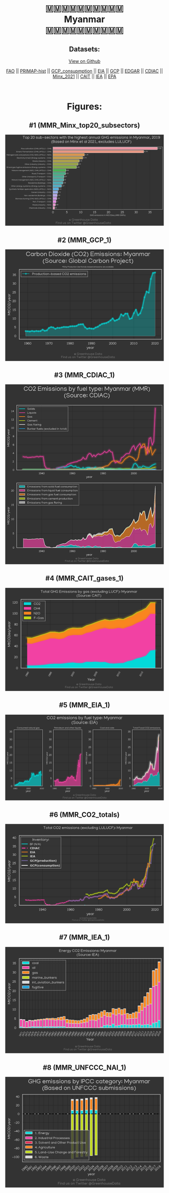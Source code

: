 
<center>
<h1 align="center">
🇲🇲🇲🇲🇲🇲🇲🇲🇲🇲
<br>
Myanmar
<br>
🇲🇲🇲🇲🇲🇲🇲🇲🇲🇲
</h1>
<h2>Datasets:</h2>
<p><a href="https://github.com/dquintani/GreenhouseData/tree/master/country_data/MMR_Myanmar/data">View on Github</a>
<br></p><p><a href="data/MMR_FAO.csv">FAO</a> || <a href="data/MMR_PRIMAP-hist.csv">PRIMAP-hist</a> || <a href="data/MMR_GCP_consupmption.csv">GCP_consupmption</a> || <a href="data/MMR_EIA.csv">EIA</a> || <a href="data/MMR_GCP.csv">GCP</a> || <a href="data/MMR_EDGAR.csv">EDGAR</a> || <a href="data/MMR_CDIAC.csv">CDIAC</a> || <a href="data/MMR_Minx_2021.csv">Minx_2021</a> || <a href="data/MMR_CAIT.csv">CAIT</a> || <a href="data/MMR_IEA.csv">IEA</a> || <a href="data/MMR_EPA.csv">EPA</a></p><p><br></p>
<h1>Figures:</h1><h2>#1 (MMR_Minx_top20_subsectors)</h2>
<p><img alt="" src="figures/MMR_Minx_top20_subsectors.png" /></p><h2>#2 (MMR_GCP_1)</h2>
<p><img alt="" src="figures/MMR_GCP_1.png" /></p><h2>#3 (MMR_CDIAC_1)</h2>
<p><img alt="" src="figures/MMR_CDIAC_1.png" /></p><h2>#4 (MMR_CAIT_gases_1)</h2>
<p><img alt="" src="figures/MMR_CAIT_gases_1.png" /></p><h2>#5 (MMR_EIA_1)</h2>
<p><img alt="" src="figures/MMR_EIA_1.png" /></p><h2>#6 (MMR_CO2_totals)</h2>
<p><img alt="" src="figures/MMR_CO2_totals.png" /></p><h2>#7 (MMR_IEA_1)</h2>
<p><img alt="" src="figures/MMR_IEA_1.png" /></p><h2>#8 (MMR_UNFCCC_NAI_1)</h2>
<p><img alt="" src="figures/MMR_UNFCCC_NAI_1.png" /></p>